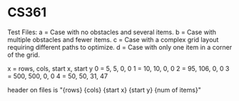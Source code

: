 # CS361

Test Files:
a = Case with no obstacles and several items.
b = Case with multiple obstacles and fewer items.
c = Case with a complex grid layout requiring different paths to optimize.
d = Case with only one item in a corner of the grid.

x = rows, cols, start x, start y
0 = 5, 5, 0, 0 
1 = 10, 10, 0, 0
2 = 95, 106, 0, 0
3 = 500, 500, 0, 0
4 = 50, 50, 31, 47

header on files is "{rows} {cols} {start x} {start y} {num of items}"
